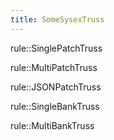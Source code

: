 ```yaml
---
title: SomeSysexTruss
---
```


rule::SinglePatchTruss

rule::MultiPatchTruss

rule::JSONPatchTruss

rule::SingleBankTruss

rule::MultiBankTruss